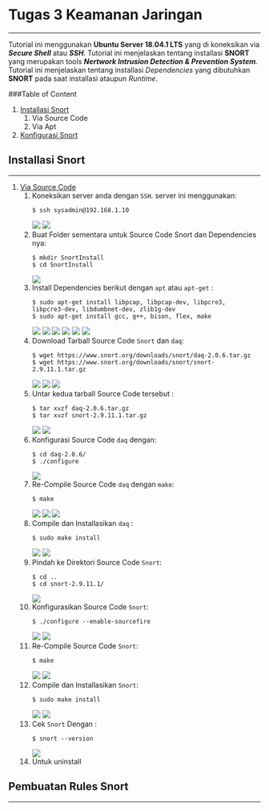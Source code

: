 # Tugas 3 Keamanan Jaringan 
---
Tutorial ini menggunakan **Ubuntu Server 18.04.1 LTS** yang di koneksikan via _**Secure Shell**_ atau _**SSH**_.
Tutorial ini menjelaskan tentang installasi **SNORT** yang merupakan tools _**Nertwork Intrusion Detection & Prevention System**_.
Tutorial ini menjelaskan tentang installasi _Dependencies_ yang dibutuhkan **SNORT** pada saat installasi ataupun _Runtime_.

###Table of Content
1. [Installasi Snort](#Installasi-Snort)
	1. Via Source Code
	2. Via Apt
2. [Konfigurasi Snort](#Pembuatan-Rules-Snort)

## Installasi Snort
---
1. [Via Source Code](#sourcecode)
    1. Koneksikan server anda dengan `SSH`. server ini menggunakan:
        ```
        $ ssh sysadmin@192.168.1.10
        ```
        ![](https://raw.githubusercontent.com/wowotek/Kuliah/master/Semester%204/Kamdat/Tugas%203/1.0.png)
        ![](https://raw.githubusercontent.com/wowotek/Kuliah/master/Semester%204/Kamdat/Tugas%203/2.0.png)
    2. Buat Folder sementara untuk Source Code Snort dan Dependencies nya:
        ```
        $ mkdir SnortInstall
        $ cd SnortInstall
        ```
        ![](https://raw.githubusercontent.com/wowotek/Kuliah/master/Semester%204/Kamdat/Tugas%203/3.0.png)
    3. Install Dependencies berikut dengan `apt` atau `apt-get` :
        ```
        $ sudo apt-get install libpcap, libpcap-dev, libpcre3, libpcre3-dev, libdumbnet-dev, zlib1g-dev
        $ sudo apt-get install gcc, g++, bison, flex, make
        ```
        ![](https://raw.githubusercontent.com/wowotek/Kuliah/master/Semester%204/Kamdat/Tugas%203/4.2.png)
        ![](https://raw.githubusercontent.com/wowotek/Kuliah/master/Semester%204/Kamdat/Tugas%203/4.3.png)
        ![](https://raw.githubusercontent.com/wowotek/Kuliah/master/Semester%204/Kamdat/Tugas%203/4.4.png)
        ![](https://raw.githubusercontent.com/wowotek/Kuliah/master/Semester%204/Kamdat/Tugas%203/4.5.png)
        ![](https://raw.githubusercontent.com/wowotek/Kuliah/master/Semester%204/Kamdat/Tugas%203/4.1.png)
        ![](https://raw.githubusercontent.com/wowotek/Kuliah/master/Semester%204/Kamdat/Tugas%203/4.0.png)
    4. Download Tarball Source Code `Snort` dan `daq`:
        ```
        $ wget https://www.snort.org/downloads/snort/daq-2.0.6.tar.gz
        $ wget https://www.snort.org/downloads/snort/snort-2.9.11.1.tar.gz
        ```
        ![](https://raw.githubusercontent.com/wowotek/Kuliah/master/Semester%204/Kamdat/Tugas%203/5.0.png)
        ![](https://raw.githubusercontent.com/wowotek/Kuliah/master/Semester%204/Kamdat/Tugas%203/5.1.png)
        ![](https://raw.githubusercontent.com/wowotek/Kuliah/master/Semester%204/Kamdat/Tugas%203/5.2.png)
    5. Untar kedua tarball Source Code tersebut :
        ```
        $ tar xvzf daq-2.0.6.tar.gz
        $ tar xvzf snort-2.9.11.1.tar.gz
        ```
        ![](https://raw.githubusercontent.com/wowotek/Kuliah/master/Semester%204/Kamdat/Tugas%203/6.0.png)
        ![](https://raw.githubusercontent.com/wowotek/Kuliah/master/Semester%204/Kamdat/Tugas%203/6.1.png)
    6. Konfigurasi Source Code `daq` dengan:
        ```
        $ cd daq-2.0.6/
        $ ./configure
        ```
        ![](https://raw.githubusercontent.com/wowotek/Kuliah/master/Semester%204/Kamdat/Tugas%203/7.0.png)
    7. Re-Compile Source Code `daq` dengan `make`:
        ```
        $ make
        ```
        ![](https://raw.githubusercontent.com/wowotek/Kuliah/master/Semester%204/Kamdat/Tugas%203/8.0.png)
        ![](https://raw.githubusercontent.com/wowotek/Kuliah/master/Semester%204/Kamdat/Tugas%203/8.1.png)
        ![](https://raw.githubusercontent.com/wowotek/Kuliah/master/Semester%204/Kamdat/Tugas%203/8.2.png)
    8. Compile dan Installasikan `daq` :
        ```
        $ sudo make install
        ```
        ![](https://raw.githubusercontent.com/wowotek/Kuliah/master/Semester%204/Kamdat/Tugas%203/9.0.png)
        ![](https://raw.githubusercontent.com/wowotek/Kuliah/master/Semester%204/Kamdat/Tugas%203/9.1.png)
    9. Pindah ke Direktori Source Code `Snort`:
        ```
        $ cd ..
        $ cd snort-2.9.11.1/
        ```
        ![](https://raw.githubusercontent.com/wowotek/Kuliah/master/Semester%204/Kamdat/Tugas%203/10.png)
    10. Konfigurasikan Source Code `Snort`:
        ```
        $ ./configure --enable-sourcefire
        ```
        ![](https://raw.githubusercontent.com/wowotek/Kuliah/master/Semester%204/Kamdat/Tugas%203/11.0.png)
        ![](https://raw.githubusercontent.com/wowotek/Kuliah/master/Semester%204/Kamdat/Tugas%203/11.1.png)
    11. Re-Compile Source Code `Snort`:
        ```
        $ make
        ```
        ![](https://raw.githubusercontent.com/wowotek/Kuliah/master/Semester%204/Kamdat/Tugas%203/12.0.png)
        ![](https://raw.githubusercontent.com/wowotek/Kuliah/master/Semester%204/Kamdat/Tugas%203/12.1.png)
    12. Compile dan Installasikan `Snort`:
        ```
        $ sudo make install
        ```
        ![](https://raw.githubusercontent.com/wowotek/Kuliah/master/Semester%204/Kamdat/Tugas%203/13.0.png)
        ![](https://raw.githubusercontent.com/wowotek/Kuliah/master/Semester%204/Kamdat/Tugas%203/13.1.png)
    13. Cek `Snort` Dengan :
        ```
        $ snort --version
        ```
        ![](https://raw.githubusercontent.com/wowotek/Kuliah/master/Semester%204/Kamdat/Tugas%203/FinalSnortVersion.png)
    14. Untuk uninstall
## Pembuatan Rules Snort
---
